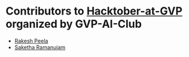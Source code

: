 # Contributors to [Hacktober-at-GVP](https://gvp-ai-club.github.io/hacktoberfest) organized by GVP-AI-Club

- [Rakesh Peela](https://github.com/rakhi2104)
- [Saketha Ramanujam](https://github.com/sakethramanujam)
